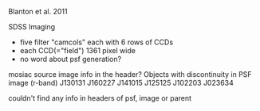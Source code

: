 Blanton et al. 2011

SDSS Imaging
- five filter "camcols" each with 6 rows of CCDs
- each CCD(="field") 1361 pixel wide
- no word about psf generation?

mosiac source image info in the header?
Objects with discontinuity in PSF image (r-band)
J130131
J160227
J141015
J125125
J102203
J023634

couldn't find any info in headers of psf, image or parent
